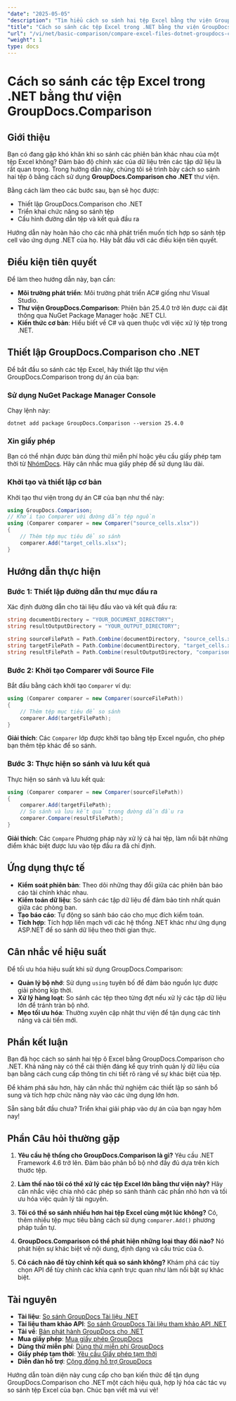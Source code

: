 ```yaml
---
"date": "2025-05-05"
"description": "Tìm hiểu cách so sánh hai tệp Excel bằng thư viện GroupDocs.Comparison cho .NET. Hướng dẫn này bao gồm thiết lập, triển khai và ứng dụng thực tế."
"title": "Cách so sánh các tệp Excel trong .NET bằng thư viện GroupDocs.Comparison"
"url": "/vi/net/basic-comparison/compare-excel-files-dotnet-groupdocs-comparison/"
"weight": 1
type: docs
---
```

# Cách so sánh các tệp Excel trong .NET bằng thư viện GroupDocs.Comparison

## Giới thiệu

Bạn có đang gặp khó khăn khi so sánh các phiên bản khác nhau của một tệp Excel không? Đảm bảo độ chính xác của dữ liệu trên các tập dữ liệu là rất quan trọng. Trong hướng dẫn này, chúng tôi sẽ trình bày cách so sánh hai tệp ô bằng cách sử dụng **GroupDocs.Comparison cho .NET** thư viện.

Bằng cách làm theo các bước sau, bạn sẽ học được:
- Thiết lập GroupDocs.Comparison cho .NET
- Triển khai chức năng so sánh tệp
- Cấu hình đường dẫn tệp và kết quả đầu ra

Hướng dẫn này hoàn hảo cho các nhà phát triển muốn tích hợp so sánh tệp cell vào ứng dụng .NET của họ. Hãy bắt đầu với các điều kiện tiên quyết.

## Điều kiện tiên quyết

Để làm theo hướng dẫn này, bạn cần:
- **Môi trường phát triển**: Môi trường phát triển AC# giống như Visual Studio.
- **Thư viện GroupDocs.Comparison**: Phiên bản 25.4.0 trở lên được cài đặt thông qua NuGet Package Manager hoặc .NET CLI.
- **Kiến thức cơ bản**: Hiểu biết về C# và quen thuộc với việc xử lý tệp trong .NET.

## Thiết lập GroupDocs.Comparison cho .NET

Để bắt đầu so sánh các tệp Excel, hãy thiết lập thư viện GroupDocs.Comparison trong dự án của bạn:

### Sử dụng NuGet Package Manager Console
Chạy lệnh này:
```shell
dotnet add package GroupDocs.Comparison --version 25.4.0
```

### Xin giấy phép
Bạn có thể nhận được bản dùng thử miễn phí hoặc yêu cầu giấy phép tạm thời từ [NhómDocs](https://purchase.groupdocs.com/temporary-license/). Hãy cân nhắc mua giấy phép để sử dụng lâu dài.

### Khởi tạo và thiết lập cơ bản
Khởi tạo thư viện trong dự án C# của bạn như thế này:
```csharp
using GroupDocs.Comparison;
// Khởi tạo Comparer với đường dẫn tệp nguồn
using (Comparer comparer = new Comparer("source_cells.xlsx"))
{
    // Thêm tệp mục tiêu để so sánh
    comparer.Add("target_cells.xlsx");
}
```

## Hướng dẫn thực hiện

### Bước 1: Thiết lập đường dẫn thư mục đầu ra
Xác định đường dẫn cho tài liệu đầu vào và kết quả đầu ra:
```csharp
string documentDirectory = "YOUR_DOCUMENT_DIRECTORY";
string resultOutputDirectory = "YOUR_OUTPUT_DIRECTORY";

string sourceFilePath = Path.Combine(documentDirectory, "source_cells.xlsx");
string targetFilePath = Path.Combine(documentDirectory, "target_cells.xlsx");
string resultFilePath = Path.Combine(resultOutputDirectory, "comparison_result.xlsx");
```

### Bước 2: Khởi tạo Comparer với Source File
Bắt đầu bằng cách khởi tạo `Comparer` ví dụ:
```csharp
using (Comparer comparer = new Comparer(sourceFilePath))
{
    // Thêm tệp mục tiêu để so sánh
    comparer.Add(targetFilePath);
}
```
**Giải thích**: Các `Comparer` lớp được khởi tạo bằng tệp Excel nguồn, cho phép bạn thêm tệp khác để so sánh.

### Bước 3: Thực hiện so sánh và lưu kết quả
Thực hiện so sánh và lưu kết quả:
```csharp
using (Comparer comparer = new Comparer(sourceFilePath))
{
    comparer.Add(targetFilePath);
    // So sánh và lưu kết quả trong đường dẫn đầu ra
    comparer.Compare(resultFilePath);
}
```
**Giải thích**: Các `Compare` Phương pháp này xử lý cả hai tệp, làm nổi bật những điểm khác biệt được lưu vào tệp đầu ra đã chỉ định.

## Ứng dụng thực tế

- **Kiểm soát phiên bản**: Theo dõi những thay đổi giữa các phiên bản báo cáo tài chính khác nhau.
- **Kiểm toán dữ liệu**: So sánh các tập dữ liệu để đảm bảo tính nhất quán giữa các phòng ban.
- **Tạo báo cáo**: Tự động so sánh báo cáo cho mục đích kiểm toán.
- **Tích hợp**: Tích hợp liền mạch với các hệ thống .NET khác như ứng dụng ASP.NET để so sánh dữ liệu theo thời gian thực.

## Cân nhắc về hiệu suất

Để tối ưu hóa hiệu suất khi sử dụng GroupDocs.Comparison:

- **Quản lý bộ nhớ**: Sử dụng `using` tuyên bố để đảm bảo nguồn lực được giải phóng kịp thời.
- **Xử lý hàng loạt**: So sánh các tệp theo từng đợt nếu xử lý các tập dữ liệu lớn để tránh tràn bộ nhớ.
- **Mẹo tối ưu hóa**: Thường xuyên cập nhật thư viện để tận dụng các tính năng và cải tiến mới.

## Phần kết luận

Bạn đã học cách so sánh hai tệp ô Excel bằng GroupDocs.Comparison cho .NET. Khả năng này có thể cải thiện đáng kể quy trình quản lý dữ liệu của bạn bằng cách cung cấp thông tin chi tiết rõ ràng về sự khác biệt của tệp.

Để khám phá sâu hơn, hãy cân nhắc thử nghiệm các thiết lập so sánh bổ sung và tích hợp chức năng này vào các ứng dụng lớn hơn.

Sẵn sàng bắt đầu chưa? Triển khai giải pháp vào dự án của bạn ngay hôm nay!

## Phần Câu hỏi thường gặp

1. **Yêu cầu hệ thống cho GroupDocs.Comparison là gì?** 
   Yêu cầu .NET Framework 4.6 trở lên. Đảm bảo phân bổ bộ nhớ đầy đủ dựa trên kích thước tệp.

2. **Làm thế nào tôi có thể xử lý các tệp Excel lớn bằng thư viện này?**
   Hãy cân nhắc việc chia nhỏ các phép so sánh thành các phần nhỏ hơn và tối ưu hóa việc quản lý tài nguyên.

3. **Tôi có thể so sánh nhiều hơn hai tệp Excel cùng một lúc không?**
   Có, thêm nhiều tệp mục tiêu bằng cách sử dụng `comparer.Add()` phương pháp tuần tự.

4. **GroupDocs.Comparison có thể phát hiện những loại thay đổi nào?**
   Nó phát hiện sự khác biệt về nội dung, định dạng và cấu trúc của ô.

5. **Có cách nào để tùy chỉnh kết quả so sánh không?**
   Khám phá các tùy chọn API để tùy chỉnh các khía cạnh trực quan như làm nổi bật sự khác biệt.

## Tài nguyên

- **Tài liệu**: [So sánh GroupDocs Tài liệu .NET](https://docs.groupdocs.com/comparison/net/)
- **Tài liệu tham khảo API**: [So sánh GroupDocs Tài liệu tham khảo API .NET](https://reference.groupdocs.com/comparison/net/)
- **Tải về**: [Bản phát hành GroupDocs cho .NET](https://releases.groupdocs.com/comparison/net/)
- **Mua giấy phép**: [Mua giấy phép GroupDocs](https://purchase.groupdocs.com/buy)
- **Dùng thử miễn phí**: [Dùng thử miễn phí GroupDocs](https://releases.groupdocs.com/comparison/net/)
- **Giấy phép tạm thời**: [Yêu cầu Giấy phép tạm thời](https://purchase.groupdocs.com/temporary-license/)
- **Diễn đàn hỗ trợ**: [Cộng đồng hỗ trợ GroupDocs](https://forum.groupdocs.com/c/comparison/)

Hướng dẫn toàn diện này cung cấp cho bạn kiến thức để tận dụng GroupDocs.Comparison cho .NET một cách hiệu quả, hợp lý hóa các tác vụ so sánh tệp Excel của bạn. Chúc bạn viết mã vui vẻ!
